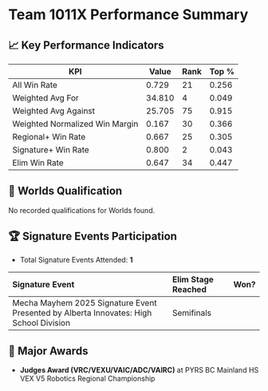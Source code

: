 # Team 1011X Performance Summary

## 📈 Key Performance Indicators
| KPI | Value | Rank | Top % |
| --- | ----- | ---- | ----- |
| All Win Rate | 0.729 | 21 | 0.256 |
| Weighted Avg For | 34.810 | 4 | 0.049 |
| Weighted Avg Against | 25.705 | 75 | 0.915 |
| Weighted Normalized Win Margin | 0.167 | 30 | 0.366 |
| Regional+ Win Rate | 0.667 | 25 | 0.305 |
| Signature+ Win Rate | 0.800 | 2 | 0.043 |
| Elim Win Rate | 0.647 | 34 | 0.447 |


## 🎯 Worlds Qualification
No recorded qualifications for Worlds found.

## 🏆 Signature Events Participation
- Total Signature Events Attended: **1**

| Signature Event | Elim Stage Reached | Won? |
|:----------------|:-------------------|:----|
| Mecha Mayhem 2025 Signature Event Presented by Alberta Innovates: High School Division | Semifinals |  |


## 🥇 Major Awards
- **Judges Award (VRC/VEXU/VAIC/ADC/VAIRC)** at PYRS BC Mainland HS VEX V5 Robotics Regional Championship

